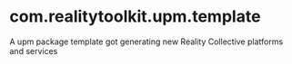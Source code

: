 # com.realitytoolkit.upm.template
A upm package template got generating new Reality Collective platforms and services
